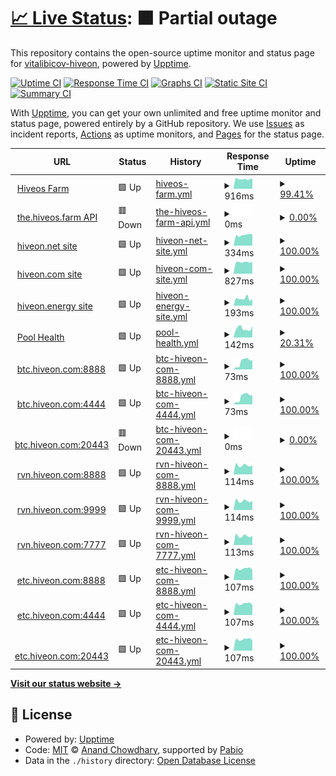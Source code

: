 # [📈 Live Status](https://vitalibicov-hiveon.github.io/status): <!--live status--> **🟧 Partial outage**

This repository contains the open-source uptime monitor and status page for [vitalibicov-hiveon](https://vitalibicov-hiveon.github.io/status), powered by [Upptime](https://github.com/upptime/upptime).

[![Uptime CI](https://github.com/vitalibicov-hiveon/status/workflows/Uptime%20CI/badge.svg)](https://github.com/vitalibicov-hiveon/status/actions?query=workflow%3A%22Uptime+CI%22)
[![Response Time CI](https://github.com/vitalibicov-hiveon/status/workflows/Response%20Time%20CI/badge.svg)](https://github.com/vitalibicov-hiveon/status/actions?query=workflow%3A%22Response+Time+CI%22)
[![Graphs CI](https://github.com/vitalibicov-hiveon/status/workflows/Graphs%20CI/badge.svg)](https://github.com/vitalibicov-hiveon/status/actions?query=workflow%3A%22Graphs+CI%22)
[![Static Site CI](https://github.com/vitalibicov-hiveon/status/workflows/Static%20Site%20CI/badge.svg)](https://github.com/vitalibicov-hiveon/status/actions?query=workflow%3A%22Static+Site+CI%22)
[![Summary CI](https://github.com/vitalibicov-hiveon/status/workflows/Summary%20CI/badge.svg)](https://github.com/vitalibicov-hiveon/status/actions?query=workflow%3A%22Summary+CI%22)

With [Upptime](https://upptime.js.org), you can get your own unlimited and free uptime monitor and status page, powered entirely by a GitHub repository. We use [Issues](https://github.com/vitalibicov-hiveon/status/issues) as incident reports, [Actions](https://github.com/vitalibicov-hiveon/status/actions) as uptime monitors, and [Pages](https://vitalibicov-hiveon.github.io/status) for the status page.

<!--start: status pages-->
<!-- This summary is generated by Upptime (https://github.com/upptime/upptime) -->
<!-- Do not edit this manually, your changes will be overwritten -->
<!-- prettier-ignore -->
| URL | Status | History | Response Time | Uptime |
| --- | ------ | ------- | ------------- | ------ |
| <img alt="" src="https://icons.duckduckgo.com/ip3/the.hiveos.farm.ico" height="13"> [Hiveos Farm](https://the.hiveos.farm) | 🟩 Up | [hiveos-farm.yml](https://github.com/hiveon/status/commits/HEAD/history/hiveos-farm.yml) | <details><summary><img alt="Response time graph" src="./graphs/hiveos-farm/response-time-week.png" height="20"> 916ms</summary><br><a href="https://hiveon.github.io/status/history/hiveos-farm"><img alt="Response time 1085" src="https://img.shields.io/endpoint?url=https%3A%2F%2Fraw.githubusercontent.com%2Fhiveon%2Fstatus%2FHEAD%2Fapi%2Fhiveos-farm%2Fresponse-time.json"></a><br><a href="https://hiveon.github.io/status/history/hiveos-farm"><img alt="24-hour response time 947" src="https://img.shields.io/endpoint?url=https%3A%2F%2Fraw.githubusercontent.com%2Fhiveon%2Fstatus%2FHEAD%2Fapi%2Fhiveos-farm%2Fresponse-time-day.json"></a><br><a href="https://hiveon.github.io/status/history/hiveos-farm"><img alt="7-day response time 916" src="https://img.shields.io/endpoint?url=https%3A%2F%2Fraw.githubusercontent.com%2Fhiveon%2Fstatus%2FHEAD%2Fapi%2Fhiveos-farm%2Fresponse-time-week.json"></a><br><a href="https://hiveon.github.io/status/history/hiveos-farm"><img alt="30-day response time 1093" src="https://img.shields.io/endpoint?url=https%3A%2F%2Fraw.githubusercontent.com%2Fhiveon%2Fstatus%2FHEAD%2Fapi%2Fhiveos-farm%2Fresponse-time-month.json"></a><br><a href="https://hiveon.github.io/status/history/hiveos-farm"><img alt="1-year response time 1085" src="https://img.shields.io/endpoint?url=https%3A%2F%2Fraw.githubusercontent.com%2Fhiveon%2Fstatus%2FHEAD%2Fapi%2Fhiveos-farm%2Fresponse-time-year.json"></a></details> | <details><summary><a href="https://hiveon.github.io/status/history/hiveos-farm">99.41%</a></summary><a href="https://hiveon.github.io/status/history/hiveos-farm"><img alt="All-time uptime 99.88%" src="https://img.shields.io/endpoint?url=https%3A%2F%2Fraw.githubusercontent.com%2Fhiveon%2Fstatus%2FHEAD%2Fapi%2Fhiveos-farm%2Fuptime.json"></a><br><a href="https://hiveon.github.io/status/history/hiveos-farm"><img alt="24-hour uptime 100.00%" src="https://img.shields.io/endpoint?url=https%3A%2F%2Fraw.githubusercontent.com%2Fhiveon%2Fstatus%2FHEAD%2Fapi%2Fhiveos-farm%2Fuptime-day.json"></a><br><a href="https://hiveon.github.io/status/history/hiveos-farm"><img alt="7-day uptime 99.41%" src="https://img.shields.io/endpoint?url=https%3A%2F%2Fraw.githubusercontent.com%2Fhiveon%2Fstatus%2FHEAD%2Fapi%2Fhiveos-farm%2Fuptime-week.json"></a><br><a href="https://hiveon.github.io/status/history/hiveos-farm"><img alt="30-day uptime 99.87%" src="https://img.shields.io/endpoint?url=https%3A%2F%2Fraw.githubusercontent.com%2Fhiveon%2Fstatus%2FHEAD%2Fapi%2Fhiveos-farm%2Fuptime-month.json"></a><br><a href="https://hiveon.github.io/status/history/hiveos-farm"><img alt="1-year uptime 99.88%" src="https://img.shields.io/endpoint?url=https%3A%2F%2Fraw.githubusercontent.com%2Fhiveon%2Fstatus%2FHEAD%2Fapi%2Fhiveos-farm%2Fuptime-year.json"></a></details>
| <img alt="" src="https://icons.duckduckgo.com/ip3/the.hiveos.farm.ico" height="13"> [the.hiveos.farm API](https://the.hiveos.farm/api/oauth/userinfo) | 🟥 Down | [the-hiveos-farm-api.yml](https://github.com/hiveon/status/commits/HEAD/history/the-hiveos-farm-api.yml) | <details><summary><img alt="Response time graph" src="./graphs/the-hiveos-farm-api/response-time-week.png" height="20"> 0ms</summary><br><a href="https://hiveon.github.io/status/history/the-hiveos-farm-api"><img alt="Response time 0" src="https://img.shields.io/endpoint?url=https%3A%2F%2Fraw.githubusercontent.com%2Fhiveon%2Fstatus%2FHEAD%2Fapi%2Fthe-hiveos-farm-api%2Fresponse-time.json"></a><br><a href="https://hiveon.github.io/status/history/the-hiveos-farm-api"><img alt="24-hour response time 0" src="https://img.shields.io/endpoint?url=https%3A%2F%2Fraw.githubusercontent.com%2Fhiveon%2Fstatus%2FHEAD%2Fapi%2Fthe-hiveos-farm-api%2Fresponse-time-day.json"></a><br><a href="https://hiveon.github.io/status/history/the-hiveos-farm-api"><img alt="7-day response time 0" src="https://img.shields.io/endpoint?url=https%3A%2F%2Fraw.githubusercontent.com%2Fhiveon%2Fstatus%2FHEAD%2Fapi%2Fthe-hiveos-farm-api%2Fresponse-time-week.json"></a><br><a href="https://hiveon.github.io/status/history/the-hiveos-farm-api"><img alt="30-day response time 0" src="https://img.shields.io/endpoint?url=https%3A%2F%2Fraw.githubusercontent.com%2Fhiveon%2Fstatus%2FHEAD%2Fapi%2Fthe-hiveos-farm-api%2Fresponse-time-month.json"></a><br><a href="https://hiveon.github.io/status/history/the-hiveos-farm-api"><img alt="1-year response time 0" src="https://img.shields.io/endpoint?url=https%3A%2F%2Fraw.githubusercontent.com%2Fhiveon%2Fstatus%2FHEAD%2Fapi%2Fthe-hiveos-farm-api%2Fresponse-time-year.json"></a></details> | <details><summary><a href="https://hiveon.github.io/status/history/the-hiveos-farm-api">0.00%</a></summary><a href="https://hiveon.github.io/status/history/the-hiveos-farm-api"><img alt="All-time uptime 0.00%" src="https://img.shields.io/endpoint?url=https%3A%2F%2Fraw.githubusercontent.com%2Fhiveon%2Fstatus%2FHEAD%2Fapi%2Fthe-hiveos-farm-api%2Fuptime.json"></a><br><a href="https://hiveon.github.io/status/history/the-hiveos-farm-api"><img alt="24-hour uptime 0.00%" src="https://img.shields.io/endpoint?url=https%3A%2F%2Fraw.githubusercontent.com%2Fhiveon%2Fstatus%2FHEAD%2Fapi%2Fthe-hiveos-farm-api%2Fuptime-day.json"></a><br><a href="https://hiveon.github.io/status/history/the-hiveos-farm-api"><img alt="7-day uptime 0.00%" src="https://img.shields.io/endpoint?url=https%3A%2F%2Fraw.githubusercontent.com%2Fhiveon%2Fstatus%2FHEAD%2Fapi%2Fthe-hiveos-farm-api%2Fuptime-week.json"></a><br><a href="https://hiveon.github.io/status/history/the-hiveos-farm-api"><img alt="30-day uptime 0.00%" src="https://img.shields.io/endpoint?url=https%3A%2F%2Fraw.githubusercontent.com%2Fhiveon%2Fstatus%2FHEAD%2Fapi%2Fthe-hiveos-farm-api%2Fuptime-month.json"></a><br><a href="https://hiveon.github.io/status/history/the-hiveos-farm-api"><img alt="1-year uptime 0.00%" src="https://img.shields.io/endpoint?url=https%3A%2F%2Fraw.githubusercontent.com%2Fhiveon%2Fstatus%2FHEAD%2Fapi%2Fthe-hiveos-farm-api%2Fuptime-year.json"></a></details>
| <img alt="" src="https://icons.duckduckgo.com/ip3/hiveon.net.ico" height="13"> [hiveon.net site](https://hiveon.net) | 🟩 Up | [hiveon-net-site.yml](https://github.com/hiveon/status/commits/HEAD/history/hiveon-net-site.yml) | <details><summary><img alt="Response time graph" src="./graphs/hiveon-net-site/response-time-week.png" height="20"> 334ms</summary><br><a href="https://hiveon.github.io/status/history/hiveon-net-site"><img alt="Response time 354" src="https://img.shields.io/endpoint?url=https%3A%2F%2Fraw.githubusercontent.com%2Fhiveon%2Fstatus%2FHEAD%2Fapi%2Fhiveon-net-site%2Fresponse-time.json"></a><br><a href="https://hiveon.github.io/status/history/hiveon-net-site"><img alt="24-hour response time 362" src="https://img.shields.io/endpoint?url=https%3A%2F%2Fraw.githubusercontent.com%2Fhiveon%2Fstatus%2FHEAD%2Fapi%2Fhiveon-net-site%2Fresponse-time-day.json"></a><br><a href="https://hiveon.github.io/status/history/hiveon-net-site"><img alt="7-day response time 334" src="https://img.shields.io/endpoint?url=https%3A%2F%2Fraw.githubusercontent.com%2Fhiveon%2Fstatus%2FHEAD%2Fapi%2Fhiveon-net-site%2Fresponse-time-week.json"></a><br><a href="https://hiveon.github.io/status/history/hiveon-net-site"><img alt="30-day response time 355" src="https://img.shields.io/endpoint?url=https%3A%2F%2Fraw.githubusercontent.com%2Fhiveon%2Fstatus%2FHEAD%2Fapi%2Fhiveon-net-site%2Fresponse-time-month.json"></a><br><a href="https://hiveon.github.io/status/history/hiveon-net-site"><img alt="1-year response time 354" src="https://img.shields.io/endpoint?url=https%3A%2F%2Fraw.githubusercontent.com%2Fhiveon%2Fstatus%2FHEAD%2Fapi%2Fhiveon-net-site%2Fresponse-time-year.json"></a></details> | <details><summary><a href="https://hiveon.github.io/status/history/hiveon-net-site">100.00%</a></summary><a href="https://hiveon.github.io/status/history/hiveon-net-site"><img alt="All-time uptime 100.00%" src="https://img.shields.io/endpoint?url=https%3A%2F%2Fraw.githubusercontent.com%2Fhiveon%2Fstatus%2FHEAD%2Fapi%2Fhiveon-net-site%2Fuptime.json"></a><br><a href="https://hiveon.github.io/status/history/hiveon-net-site"><img alt="24-hour uptime 100.00%" src="https://img.shields.io/endpoint?url=https%3A%2F%2Fraw.githubusercontent.com%2Fhiveon%2Fstatus%2FHEAD%2Fapi%2Fhiveon-net-site%2Fuptime-day.json"></a><br><a href="https://hiveon.github.io/status/history/hiveon-net-site"><img alt="7-day uptime 100.00%" src="https://img.shields.io/endpoint?url=https%3A%2F%2Fraw.githubusercontent.com%2Fhiveon%2Fstatus%2FHEAD%2Fapi%2Fhiveon-net-site%2Fuptime-week.json"></a><br><a href="https://hiveon.github.io/status/history/hiveon-net-site"><img alt="30-day uptime 100.00%" src="https://img.shields.io/endpoint?url=https%3A%2F%2Fraw.githubusercontent.com%2Fhiveon%2Fstatus%2FHEAD%2Fapi%2Fhiveon-net-site%2Fuptime-month.json"></a><br><a href="https://hiveon.github.io/status/history/hiveon-net-site"><img alt="1-year uptime 100.00%" src="https://img.shields.io/endpoint?url=https%3A%2F%2Fraw.githubusercontent.com%2Fhiveon%2Fstatus%2FHEAD%2Fapi%2Fhiveon-net-site%2Fuptime-year.json"></a></details>
| <img alt="" src="https://icons.duckduckgo.com/ip3/hiveon.com.ico" height="13"> [hiveon.com site](https://hiveon.com) | 🟩 Up | [hiveon-com-site.yml](https://github.com/hiveon/status/commits/HEAD/history/hiveon-com-site.yml) | <details><summary><img alt="Response time graph" src="./graphs/hiveon-com-site/response-time-week.png" height="20"> 827ms</summary><br><a href="https://hiveon.github.io/status/history/hiveon-com-site"><img alt="Response time 923" src="https://img.shields.io/endpoint?url=https%3A%2F%2Fraw.githubusercontent.com%2Fhiveon%2Fstatus%2FHEAD%2Fapi%2Fhiveon-com-site%2Fresponse-time.json"></a><br><a href="https://hiveon.github.io/status/history/hiveon-com-site"><img alt="24-hour response time 849" src="https://img.shields.io/endpoint?url=https%3A%2F%2Fraw.githubusercontent.com%2Fhiveon%2Fstatus%2FHEAD%2Fapi%2Fhiveon-com-site%2Fresponse-time-day.json"></a><br><a href="https://hiveon.github.io/status/history/hiveon-com-site"><img alt="7-day response time 827" src="https://img.shields.io/endpoint?url=https%3A%2F%2Fraw.githubusercontent.com%2Fhiveon%2Fstatus%2FHEAD%2Fapi%2Fhiveon-com-site%2Fresponse-time-week.json"></a><br><a href="https://hiveon.github.io/status/history/hiveon-com-site"><img alt="30-day response time 923" src="https://img.shields.io/endpoint?url=https%3A%2F%2Fraw.githubusercontent.com%2Fhiveon%2Fstatus%2FHEAD%2Fapi%2Fhiveon-com-site%2Fresponse-time-month.json"></a><br><a href="https://hiveon.github.io/status/history/hiveon-com-site"><img alt="1-year response time 923" src="https://img.shields.io/endpoint?url=https%3A%2F%2Fraw.githubusercontent.com%2Fhiveon%2Fstatus%2FHEAD%2Fapi%2Fhiveon-com-site%2Fresponse-time-year.json"></a></details> | <details><summary><a href="https://hiveon.github.io/status/history/hiveon-com-site">100.00%</a></summary><a href="https://hiveon.github.io/status/history/hiveon-com-site"><img alt="All-time uptime 100.00%" src="https://img.shields.io/endpoint?url=https%3A%2F%2Fraw.githubusercontent.com%2Fhiveon%2Fstatus%2FHEAD%2Fapi%2Fhiveon-com-site%2Fuptime.json"></a><br><a href="https://hiveon.github.io/status/history/hiveon-com-site"><img alt="24-hour uptime 100.00%" src="https://img.shields.io/endpoint?url=https%3A%2F%2Fraw.githubusercontent.com%2Fhiveon%2Fstatus%2FHEAD%2Fapi%2Fhiveon-com-site%2Fuptime-day.json"></a><br><a href="https://hiveon.github.io/status/history/hiveon-com-site"><img alt="7-day uptime 100.00%" src="https://img.shields.io/endpoint?url=https%3A%2F%2Fraw.githubusercontent.com%2Fhiveon%2Fstatus%2FHEAD%2Fapi%2Fhiveon-com-site%2Fuptime-week.json"></a><br><a href="https://hiveon.github.io/status/history/hiveon-com-site"><img alt="30-day uptime 100.00%" src="https://img.shields.io/endpoint?url=https%3A%2F%2Fraw.githubusercontent.com%2Fhiveon%2Fstatus%2FHEAD%2Fapi%2Fhiveon-com-site%2Fuptime-month.json"></a><br><a href="https://hiveon.github.io/status/history/hiveon-com-site"><img alt="1-year uptime 100.00%" src="https://img.shields.io/endpoint?url=https%3A%2F%2Fraw.githubusercontent.com%2Fhiveon%2Fstatus%2FHEAD%2Fapi%2Fhiveon-com-site%2Fuptime-year.json"></a></details>
| <img alt="" src="https://icons.duckduckgo.com/ip3/hiveon.energy.ico" height="13"> [hiveon.energy site](https://hiveon.energy) | 🟩 Up | [hiveon-energy-site.yml](https://github.com/hiveon/status/commits/HEAD/history/hiveon-energy-site.yml) | <details><summary><img alt="Response time graph" src="./graphs/hiveon-energy-site/response-time-week.png" height="20"> 193ms</summary><br><a href="https://hiveon.github.io/status/history/hiveon-energy-site"><img alt="Response time 227" src="https://img.shields.io/endpoint?url=https%3A%2F%2Fraw.githubusercontent.com%2Fhiveon%2Fstatus%2FHEAD%2Fapi%2Fhiveon-energy-site%2Fresponse-time.json"></a><br><a href="https://hiveon.github.io/status/history/hiveon-energy-site"><img alt="24-hour response time 182" src="https://img.shields.io/endpoint?url=https%3A%2F%2Fraw.githubusercontent.com%2Fhiveon%2Fstatus%2FHEAD%2Fapi%2Fhiveon-energy-site%2Fresponse-time-day.json"></a><br><a href="https://hiveon.github.io/status/history/hiveon-energy-site"><img alt="7-day response time 193" src="https://img.shields.io/endpoint?url=https%3A%2F%2Fraw.githubusercontent.com%2Fhiveon%2Fstatus%2FHEAD%2Fapi%2Fhiveon-energy-site%2Fresponse-time-week.json"></a><br><a href="https://hiveon.github.io/status/history/hiveon-energy-site"><img alt="30-day response time 227" src="https://img.shields.io/endpoint?url=https%3A%2F%2Fraw.githubusercontent.com%2Fhiveon%2Fstatus%2FHEAD%2Fapi%2Fhiveon-energy-site%2Fresponse-time-month.json"></a><br><a href="https://hiveon.github.io/status/history/hiveon-energy-site"><img alt="1-year response time 227" src="https://img.shields.io/endpoint?url=https%3A%2F%2Fraw.githubusercontent.com%2Fhiveon%2Fstatus%2FHEAD%2Fapi%2Fhiveon-energy-site%2Fresponse-time-year.json"></a></details> | <details><summary><a href="https://hiveon.github.io/status/history/hiveon-energy-site">100.00%</a></summary><a href="https://hiveon.github.io/status/history/hiveon-energy-site"><img alt="All-time uptime 100.00%" src="https://img.shields.io/endpoint?url=https%3A%2F%2Fraw.githubusercontent.com%2Fhiveon%2Fstatus%2FHEAD%2Fapi%2Fhiveon-energy-site%2Fuptime.json"></a><br><a href="https://hiveon.github.io/status/history/hiveon-energy-site"><img alt="24-hour uptime 100.00%" src="https://img.shields.io/endpoint?url=https%3A%2F%2Fraw.githubusercontent.com%2Fhiveon%2Fstatus%2FHEAD%2Fapi%2Fhiveon-energy-site%2Fuptime-day.json"></a><br><a href="https://hiveon.github.io/status/history/hiveon-energy-site"><img alt="7-day uptime 100.00%" src="https://img.shields.io/endpoint?url=https%3A%2F%2Fraw.githubusercontent.com%2Fhiveon%2Fstatus%2FHEAD%2Fapi%2Fhiveon-energy-site%2Fuptime-week.json"></a><br><a href="https://hiveon.github.io/status/history/hiveon-energy-site"><img alt="30-day uptime 100.00%" src="https://img.shields.io/endpoint?url=https%3A%2F%2Fraw.githubusercontent.com%2Fhiveon%2Fstatus%2FHEAD%2Fapi%2Fhiveon-energy-site%2Fuptime-month.json"></a><br><a href="https://hiveon.github.io/status/history/hiveon-energy-site"><img alt="1-year uptime 100.00%" src="https://img.shields.io/endpoint?url=https%3A%2F%2Fraw.githubusercontent.com%2Fhiveon%2Fstatus%2FHEAD%2Fapi%2Fhiveon-energy-site%2Fuptime-year.json"></a></details>
| <img alt="" src="https://icons.duckduckgo.com/ip3/hiveon.net.ico" height="13"> [Pool Health](https://hiveon.net/api/v1/pool/health) | 🟩 Up | [pool-health.yml](https://github.com/hiveon/status/commits/HEAD/history/pool-health.yml) | <details><summary><img alt="Response time graph" src="./graphs/pool-health/response-time-week.png" height="20"> 142ms</summary><br><a href="https://hiveon.github.io/status/history/pool-health"><img alt="Response time 230" src="https://img.shields.io/endpoint?url=https%3A%2F%2Fraw.githubusercontent.com%2Fhiveon%2Fstatus%2FHEAD%2Fapi%2Fpool-health%2Fresponse-time.json"></a><br><a href="https://hiveon.github.io/status/history/pool-health"><img alt="24-hour response time 184" src="https://img.shields.io/endpoint?url=https%3A%2F%2Fraw.githubusercontent.com%2Fhiveon%2Fstatus%2FHEAD%2Fapi%2Fpool-health%2Fresponse-time-day.json"></a><br><a href="https://hiveon.github.io/status/history/pool-health"><img alt="7-day response time 142" src="https://img.shields.io/endpoint?url=https%3A%2F%2Fraw.githubusercontent.com%2Fhiveon%2Fstatus%2FHEAD%2Fapi%2Fpool-health%2Fresponse-time-week.json"></a><br><a href="https://hiveon.github.io/status/history/pool-health"><img alt="30-day response time 174" src="https://img.shields.io/endpoint?url=https%3A%2F%2Fraw.githubusercontent.com%2Fhiveon%2Fstatus%2FHEAD%2Fapi%2Fpool-health%2Fresponse-time-month.json"></a><br><a href="https://hiveon.github.io/status/history/pool-health"><img alt="1-year response time 230" src="https://img.shields.io/endpoint?url=https%3A%2F%2Fraw.githubusercontent.com%2Fhiveon%2Fstatus%2FHEAD%2Fapi%2Fpool-health%2Fresponse-time-year.json"></a></details> | <details><summary><a href="https://hiveon.github.io/status/history/pool-health">20.31%</a></summary><a href="https://hiveon.github.io/status/history/pool-health"><img alt="All-time uptime 7.35%" src="https://img.shields.io/endpoint?url=https%3A%2F%2Fraw.githubusercontent.com%2Fhiveon%2Fstatus%2FHEAD%2Fapi%2Fpool-health%2Fuptime.json"></a><br><a href="https://hiveon.github.io/status/history/pool-health"><img alt="24-hour uptime 100.00%" src="https://img.shields.io/endpoint?url=https%3A%2F%2Fraw.githubusercontent.com%2Fhiveon%2Fstatus%2FHEAD%2Fapi%2Fpool-health%2Fuptime-day.json"></a><br><a href="https://hiveon.github.io/status/history/pool-health"><img alt="7-day uptime 20.31%" src="https://img.shields.io/endpoint?url=https%3A%2F%2Fraw.githubusercontent.com%2Fhiveon%2Fstatus%2FHEAD%2Fapi%2Fpool-health%2Fuptime-week.json"></a><br><a href="https://hiveon.github.io/status/history/pool-health"><img alt="30-day uptime 9.34%" src="https://img.shields.io/endpoint?url=https%3A%2F%2Fraw.githubusercontent.com%2Fhiveon%2Fstatus%2FHEAD%2Fapi%2Fpool-health%2Fuptime-month.json"></a><br><a href="https://hiveon.github.io/status/history/pool-health"><img alt="1-year uptime 7.35%" src="https://img.shields.io/endpoint?url=https%3A%2F%2Fraw.githubusercontent.com%2Fhiveon%2Fstatus%2FHEAD%2Fapi%2Fpool-health%2Fuptime-year.json"></a></details>
| <img alt="" src="https://icons.duckduckgo.com/ip3/null.ico" height="13"> [btc.hiveon.com:8888](btc.hiveon.com) | 🟩 Up | [btc-hiveon-com-8888.yml](https://github.com/hiveon/status/commits/HEAD/history/btc-hiveon-com-8888.yml) | <details><summary><img alt="Response time graph" src="./graphs/btc-hiveon-com-8888/response-time-week.png" height="20"> 73ms</summary><br><a href="https://hiveon.github.io/status/history/btc-hiveon-com-8888"><img alt="Response time 93" src="https://img.shields.io/endpoint?url=https%3A%2F%2Fraw.githubusercontent.com%2Fhiveon%2Fstatus%2FHEAD%2Fapi%2Fbtc-hiveon-com-8888%2Fresponse-time.json"></a><br><a href="https://hiveon.github.io/status/history/btc-hiveon-com-8888"><img alt="24-hour response time 87" src="https://img.shields.io/endpoint?url=https%3A%2F%2Fraw.githubusercontent.com%2Fhiveon%2Fstatus%2FHEAD%2Fapi%2Fbtc-hiveon-com-8888%2Fresponse-time-day.json"></a><br><a href="https://hiveon.github.io/status/history/btc-hiveon-com-8888"><img alt="7-day response time 73" src="https://img.shields.io/endpoint?url=https%3A%2F%2Fraw.githubusercontent.com%2Fhiveon%2Fstatus%2FHEAD%2Fapi%2Fbtc-hiveon-com-8888%2Fresponse-time-week.json"></a><br><a href="https://hiveon.github.io/status/history/btc-hiveon-com-8888"><img alt="30-day response time 93" src="https://img.shields.io/endpoint?url=https%3A%2F%2Fraw.githubusercontent.com%2Fhiveon%2Fstatus%2FHEAD%2Fapi%2Fbtc-hiveon-com-8888%2Fresponse-time-month.json"></a><br><a href="https://hiveon.github.io/status/history/btc-hiveon-com-8888"><img alt="1-year response time 93" src="https://img.shields.io/endpoint?url=https%3A%2F%2Fraw.githubusercontent.com%2Fhiveon%2Fstatus%2FHEAD%2Fapi%2Fbtc-hiveon-com-8888%2Fresponse-time-year.json"></a></details> | <details><summary><a href="https://hiveon.github.io/status/history/btc-hiveon-com-8888">100.00%</a></summary><a href="https://hiveon.github.io/status/history/btc-hiveon-com-8888"><img alt="All-time uptime 100.00%" src="https://img.shields.io/endpoint?url=https%3A%2F%2Fraw.githubusercontent.com%2Fhiveon%2Fstatus%2FHEAD%2Fapi%2Fbtc-hiveon-com-8888%2Fuptime.json"></a><br><a href="https://hiveon.github.io/status/history/btc-hiveon-com-8888"><img alt="24-hour uptime 100.00%" src="https://img.shields.io/endpoint?url=https%3A%2F%2Fraw.githubusercontent.com%2Fhiveon%2Fstatus%2FHEAD%2Fapi%2Fbtc-hiveon-com-8888%2Fuptime-day.json"></a><br><a href="https://hiveon.github.io/status/history/btc-hiveon-com-8888"><img alt="7-day uptime 100.00%" src="https://img.shields.io/endpoint?url=https%3A%2F%2Fraw.githubusercontent.com%2Fhiveon%2Fstatus%2FHEAD%2Fapi%2Fbtc-hiveon-com-8888%2Fuptime-week.json"></a><br><a href="https://hiveon.github.io/status/history/btc-hiveon-com-8888"><img alt="30-day uptime 100.00%" src="https://img.shields.io/endpoint?url=https%3A%2F%2Fraw.githubusercontent.com%2Fhiveon%2Fstatus%2FHEAD%2Fapi%2Fbtc-hiveon-com-8888%2Fuptime-month.json"></a><br><a href="https://hiveon.github.io/status/history/btc-hiveon-com-8888"><img alt="1-year uptime 100.00%" src="https://img.shields.io/endpoint?url=https%3A%2F%2Fraw.githubusercontent.com%2Fhiveon%2Fstatus%2FHEAD%2Fapi%2Fbtc-hiveon-com-8888%2Fuptime-year.json"></a></details>
| <img alt="" src="https://icons.duckduckgo.com/ip3/null.ico" height="13"> [btc.hiveon.com:4444](btc.hiveon.com) | 🟩 Up | [btc-hiveon-com-4444.yml](https://github.com/hiveon/status/commits/HEAD/history/btc-hiveon-com-4444.yml) | <details><summary><img alt="Response time graph" src="./graphs/btc-hiveon-com-4444/response-time-week.png" height="20"> 73ms</summary><br><a href="https://hiveon.github.io/status/history/btc-hiveon-com-4444"><img alt="Response time 93" src="https://img.shields.io/endpoint?url=https%3A%2F%2Fraw.githubusercontent.com%2Fhiveon%2Fstatus%2FHEAD%2Fapi%2Fbtc-hiveon-com-4444%2Fresponse-time.json"></a><br><a href="https://hiveon.github.io/status/history/btc-hiveon-com-4444"><img alt="24-hour response time 87" src="https://img.shields.io/endpoint?url=https%3A%2F%2Fraw.githubusercontent.com%2Fhiveon%2Fstatus%2FHEAD%2Fapi%2Fbtc-hiveon-com-4444%2Fresponse-time-day.json"></a><br><a href="https://hiveon.github.io/status/history/btc-hiveon-com-4444"><img alt="7-day response time 73" src="https://img.shields.io/endpoint?url=https%3A%2F%2Fraw.githubusercontent.com%2Fhiveon%2Fstatus%2FHEAD%2Fapi%2Fbtc-hiveon-com-4444%2Fresponse-time-week.json"></a><br><a href="https://hiveon.github.io/status/history/btc-hiveon-com-4444"><img alt="30-day response time 93" src="https://img.shields.io/endpoint?url=https%3A%2F%2Fraw.githubusercontent.com%2Fhiveon%2Fstatus%2FHEAD%2Fapi%2Fbtc-hiveon-com-4444%2Fresponse-time-month.json"></a><br><a href="https://hiveon.github.io/status/history/btc-hiveon-com-4444"><img alt="1-year response time 93" src="https://img.shields.io/endpoint?url=https%3A%2F%2Fraw.githubusercontent.com%2Fhiveon%2Fstatus%2FHEAD%2Fapi%2Fbtc-hiveon-com-4444%2Fresponse-time-year.json"></a></details> | <details><summary><a href="https://hiveon.github.io/status/history/btc-hiveon-com-4444">100.00%</a></summary><a href="https://hiveon.github.io/status/history/btc-hiveon-com-4444"><img alt="All-time uptime 100.00%" src="https://img.shields.io/endpoint?url=https%3A%2F%2Fraw.githubusercontent.com%2Fhiveon%2Fstatus%2FHEAD%2Fapi%2Fbtc-hiveon-com-4444%2Fuptime.json"></a><br><a href="https://hiveon.github.io/status/history/btc-hiveon-com-4444"><img alt="24-hour uptime 100.00%" src="https://img.shields.io/endpoint?url=https%3A%2F%2Fraw.githubusercontent.com%2Fhiveon%2Fstatus%2FHEAD%2Fapi%2Fbtc-hiveon-com-4444%2Fuptime-day.json"></a><br><a href="https://hiveon.github.io/status/history/btc-hiveon-com-4444"><img alt="7-day uptime 100.00%" src="https://img.shields.io/endpoint?url=https%3A%2F%2Fraw.githubusercontent.com%2Fhiveon%2Fstatus%2FHEAD%2Fapi%2Fbtc-hiveon-com-4444%2Fuptime-week.json"></a><br><a href="https://hiveon.github.io/status/history/btc-hiveon-com-4444"><img alt="30-day uptime 100.00%" src="https://img.shields.io/endpoint?url=https%3A%2F%2Fraw.githubusercontent.com%2Fhiveon%2Fstatus%2FHEAD%2Fapi%2Fbtc-hiveon-com-4444%2Fuptime-month.json"></a><br><a href="https://hiveon.github.io/status/history/btc-hiveon-com-4444"><img alt="1-year uptime 100.00%" src="https://img.shields.io/endpoint?url=https%3A%2F%2Fraw.githubusercontent.com%2Fhiveon%2Fstatus%2FHEAD%2Fapi%2Fbtc-hiveon-com-4444%2Fuptime-year.json"></a></details>
| <img alt="" src="https://icons.duckduckgo.com/ip3/null.ico" height="13"> [btc.hiveon.com:20443](btc.hiveon.com) | 🟥 Down | [btc-hiveon-com-20443.yml](https://github.com/hiveon/status/commits/HEAD/history/btc-hiveon-com-20443.yml) | <details><summary><img alt="Response time graph" src="./graphs/btc-hiveon-com-20443/response-time-week.png" height="20"> 0ms</summary><br><a href="https://hiveon.github.io/status/history/btc-hiveon-com-20443"><img alt="Response time 0" src="https://img.shields.io/endpoint?url=https%3A%2F%2Fraw.githubusercontent.com%2Fhiveon%2Fstatus%2FHEAD%2Fapi%2Fbtc-hiveon-com-20443%2Fresponse-time.json"></a><br><a href="https://hiveon.github.io/status/history/btc-hiveon-com-20443"><img alt="24-hour response time 0" src="https://img.shields.io/endpoint?url=https%3A%2F%2Fraw.githubusercontent.com%2Fhiveon%2Fstatus%2FHEAD%2Fapi%2Fbtc-hiveon-com-20443%2Fresponse-time-day.json"></a><br><a href="https://hiveon.github.io/status/history/btc-hiveon-com-20443"><img alt="7-day response time 0" src="https://img.shields.io/endpoint?url=https%3A%2F%2Fraw.githubusercontent.com%2Fhiveon%2Fstatus%2FHEAD%2Fapi%2Fbtc-hiveon-com-20443%2Fresponse-time-week.json"></a><br><a href="https://hiveon.github.io/status/history/btc-hiveon-com-20443"><img alt="30-day response time 0" src="https://img.shields.io/endpoint?url=https%3A%2F%2Fraw.githubusercontent.com%2Fhiveon%2Fstatus%2FHEAD%2Fapi%2Fbtc-hiveon-com-20443%2Fresponse-time-month.json"></a><br><a href="https://hiveon.github.io/status/history/btc-hiveon-com-20443"><img alt="1-year response time 0" src="https://img.shields.io/endpoint?url=https%3A%2F%2Fraw.githubusercontent.com%2Fhiveon%2Fstatus%2FHEAD%2Fapi%2Fbtc-hiveon-com-20443%2Fresponse-time-year.json"></a></details> | <details><summary><a href="https://hiveon.github.io/status/history/btc-hiveon-com-20443">0.00%</a></summary><a href="https://hiveon.github.io/status/history/btc-hiveon-com-20443"><img alt="All-time uptime 0.00%" src="https://img.shields.io/endpoint?url=https%3A%2F%2Fraw.githubusercontent.com%2Fhiveon%2Fstatus%2FHEAD%2Fapi%2Fbtc-hiveon-com-20443%2Fuptime.json"></a><br><a href="https://hiveon.github.io/status/history/btc-hiveon-com-20443"><img alt="24-hour uptime 0.00%" src="https://img.shields.io/endpoint?url=https%3A%2F%2Fraw.githubusercontent.com%2Fhiveon%2Fstatus%2FHEAD%2Fapi%2Fbtc-hiveon-com-20443%2Fuptime-day.json"></a><br><a href="https://hiveon.github.io/status/history/btc-hiveon-com-20443"><img alt="7-day uptime 0.00%" src="https://img.shields.io/endpoint?url=https%3A%2F%2Fraw.githubusercontent.com%2Fhiveon%2Fstatus%2FHEAD%2Fapi%2Fbtc-hiveon-com-20443%2Fuptime-week.json"></a><br><a href="https://hiveon.github.io/status/history/btc-hiveon-com-20443"><img alt="30-day uptime 0.00%" src="https://img.shields.io/endpoint?url=https%3A%2F%2Fraw.githubusercontent.com%2Fhiveon%2Fstatus%2FHEAD%2Fapi%2Fbtc-hiveon-com-20443%2Fuptime-month.json"></a><br><a href="https://hiveon.github.io/status/history/btc-hiveon-com-20443"><img alt="1-year uptime 0.00%" src="https://img.shields.io/endpoint?url=https%3A%2F%2Fraw.githubusercontent.com%2Fhiveon%2Fstatus%2FHEAD%2Fapi%2Fbtc-hiveon-com-20443%2Fuptime-year.json"></a></details>
| <img alt="" src="https://icons.duckduckgo.com/ip3/null.ico" height="13"> [rvn.hiveon.com:8888](rvn.hiveon.com) | 🟩 Up | [rvn-hiveon-com-8888.yml](https://github.com/hiveon/status/commits/HEAD/history/rvn-hiveon-com-8888.yml) | <details><summary><img alt="Response time graph" src="./graphs/rvn-hiveon-com-8888/response-time-week.png" height="20"> 114ms</summary><br><a href="https://hiveon.github.io/status/history/rvn-hiveon-com-8888"><img alt="Response time 125" src="https://img.shields.io/endpoint?url=https%3A%2F%2Fraw.githubusercontent.com%2Fhiveon%2Fstatus%2FHEAD%2Fapi%2Frvn-hiveon-com-8888%2Fresponse-time.json"></a><br><a href="https://hiveon.github.io/status/history/rvn-hiveon-com-8888"><img alt="24-hour response time 116" src="https://img.shields.io/endpoint?url=https%3A%2F%2Fraw.githubusercontent.com%2Fhiveon%2Fstatus%2FHEAD%2Fapi%2Frvn-hiveon-com-8888%2Fresponse-time-day.json"></a><br><a href="https://hiveon.github.io/status/history/rvn-hiveon-com-8888"><img alt="7-day response time 114" src="https://img.shields.io/endpoint?url=https%3A%2F%2Fraw.githubusercontent.com%2Fhiveon%2Fstatus%2FHEAD%2Fapi%2Frvn-hiveon-com-8888%2Fresponse-time-week.json"></a><br><a href="https://hiveon.github.io/status/history/rvn-hiveon-com-8888"><img alt="30-day response time 125" src="https://img.shields.io/endpoint?url=https%3A%2F%2Fraw.githubusercontent.com%2Fhiveon%2Fstatus%2FHEAD%2Fapi%2Frvn-hiveon-com-8888%2Fresponse-time-month.json"></a><br><a href="https://hiveon.github.io/status/history/rvn-hiveon-com-8888"><img alt="1-year response time 125" src="https://img.shields.io/endpoint?url=https%3A%2F%2Fraw.githubusercontent.com%2Fhiveon%2Fstatus%2FHEAD%2Fapi%2Frvn-hiveon-com-8888%2Fresponse-time-year.json"></a></details> | <details><summary><a href="https://hiveon.github.io/status/history/rvn-hiveon-com-8888">100.00%</a></summary><a href="https://hiveon.github.io/status/history/rvn-hiveon-com-8888"><img alt="All-time uptime 100.00%" src="https://img.shields.io/endpoint?url=https%3A%2F%2Fraw.githubusercontent.com%2Fhiveon%2Fstatus%2FHEAD%2Fapi%2Frvn-hiveon-com-8888%2Fuptime.json"></a><br><a href="https://hiveon.github.io/status/history/rvn-hiveon-com-8888"><img alt="24-hour uptime 100.00%" src="https://img.shields.io/endpoint?url=https%3A%2F%2Fraw.githubusercontent.com%2Fhiveon%2Fstatus%2FHEAD%2Fapi%2Frvn-hiveon-com-8888%2Fuptime-day.json"></a><br><a href="https://hiveon.github.io/status/history/rvn-hiveon-com-8888"><img alt="7-day uptime 100.00%" src="https://img.shields.io/endpoint?url=https%3A%2F%2Fraw.githubusercontent.com%2Fhiveon%2Fstatus%2FHEAD%2Fapi%2Frvn-hiveon-com-8888%2Fuptime-week.json"></a><br><a href="https://hiveon.github.io/status/history/rvn-hiveon-com-8888"><img alt="30-day uptime 100.00%" src="https://img.shields.io/endpoint?url=https%3A%2F%2Fraw.githubusercontent.com%2Fhiveon%2Fstatus%2FHEAD%2Fapi%2Frvn-hiveon-com-8888%2Fuptime-month.json"></a><br><a href="https://hiveon.github.io/status/history/rvn-hiveon-com-8888"><img alt="1-year uptime 100.00%" src="https://img.shields.io/endpoint?url=https%3A%2F%2Fraw.githubusercontent.com%2Fhiveon%2Fstatus%2FHEAD%2Fapi%2Frvn-hiveon-com-8888%2Fuptime-year.json"></a></details>
| <img alt="" src="https://icons.duckduckgo.com/ip3/null.ico" height="13"> [rvn.hiveon.com:9999](rvn.hiveon.com) | 🟩 Up | [rvn-hiveon-com-9999.yml](https://github.com/hiveon/status/commits/HEAD/history/rvn-hiveon-com-9999.yml) | <details><summary><img alt="Response time graph" src="./graphs/rvn-hiveon-com-9999/response-time-week.png" height="20"> 114ms</summary><br><a href="https://hiveon.github.io/status/history/rvn-hiveon-com-9999"><img alt="Response time 125" src="https://img.shields.io/endpoint?url=https%3A%2F%2Fraw.githubusercontent.com%2Fhiveon%2Fstatus%2FHEAD%2Fapi%2Frvn-hiveon-com-9999%2Fresponse-time.json"></a><br><a href="https://hiveon.github.io/status/history/rvn-hiveon-com-9999"><img alt="24-hour response time 116" src="https://img.shields.io/endpoint?url=https%3A%2F%2Fraw.githubusercontent.com%2Fhiveon%2Fstatus%2FHEAD%2Fapi%2Frvn-hiveon-com-9999%2Fresponse-time-day.json"></a><br><a href="https://hiveon.github.io/status/history/rvn-hiveon-com-9999"><img alt="7-day response time 114" src="https://img.shields.io/endpoint?url=https%3A%2F%2Fraw.githubusercontent.com%2Fhiveon%2Fstatus%2FHEAD%2Fapi%2Frvn-hiveon-com-9999%2Fresponse-time-week.json"></a><br><a href="https://hiveon.github.io/status/history/rvn-hiveon-com-9999"><img alt="30-day response time 125" src="https://img.shields.io/endpoint?url=https%3A%2F%2Fraw.githubusercontent.com%2Fhiveon%2Fstatus%2FHEAD%2Fapi%2Frvn-hiveon-com-9999%2Fresponse-time-month.json"></a><br><a href="https://hiveon.github.io/status/history/rvn-hiveon-com-9999"><img alt="1-year response time 125" src="https://img.shields.io/endpoint?url=https%3A%2F%2Fraw.githubusercontent.com%2Fhiveon%2Fstatus%2FHEAD%2Fapi%2Frvn-hiveon-com-9999%2Fresponse-time-year.json"></a></details> | <details><summary><a href="https://hiveon.github.io/status/history/rvn-hiveon-com-9999">100.00%</a></summary><a href="https://hiveon.github.io/status/history/rvn-hiveon-com-9999"><img alt="All-time uptime 100.00%" src="https://img.shields.io/endpoint?url=https%3A%2F%2Fraw.githubusercontent.com%2Fhiveon%2Fstatus%2FHEAD%2Fapi%2Frvn-hiveon-com-9999%2Fuptime.json"></a><br><a href="https://hiveon.github.io/status/history/rvn-hiveon-com-9999"><img alt="24-hour uptime 100.00%" src="https://img.shields.io/endpoint?url=https%3A%2F%2Fraw.githubusercontent.com%2Fhiveon%2Fstatus%2FHEAD%2Fapi%2Frvn-hiveon-com-9999%2Fuptime-day.json"></a><br><a href="https://hiveon.github.io/status/history/rvn-hiveon-com-9999"><img alt="7-day uptime 100.00%" src="https://img.shields.io/endpoint?url=https%3A%2F%2Fraw.githubusercontent.com%2Fhiveon%2Fstatus%2FHEAD%2Fapi%2Frvn-hiveon-com-9999%2Fuptime-week.json"></a><br><a href="https://hiveon.github.io/status/history/rvn-hiveon-com-9999"><img alt="30-day uptime 100.00%" src="https://img.shields.io/endpoint?url=https%3A%2F%2Fraw.githubusercontent.com%2Fhiveon%2Fstatus%2FHEAD%2Fapi%2Frvn-hiveon-com-9999%2Fuptime-month.json"></a><br><a href="https://hiveon.github.io/status/history/rvn-hiveon-com-9999"><img alt="1-year uptime 100.00%" src="https://img.shields.io/endpoint?url=https%3A%2F%2Fraw.githubusercontent.com%2Fhiveon%2Fstatus%2FHEAD%2Fapi%2Frvn-hiveon-com-9999%2Fuptime-year.json"></a></details>
| <img alt="" src="https://icons.duckduckgo.com/ip3/null.ico" height="13"> [rvn.hiveon.com:7777](rvn.hiveon.com) | 🟩 Up | [rvn-hiveon-com-7777.yml](https://github.com/hiveon/status/commits/HEAD/history/rvn-hiveon-com-7777.yml) | <details><summary><img alt="Response time graph" src="./graphs/rvn-hiveon-com-7777/response-time-week.png" height="20"> 113ms</summary><br><a href="https://hiveon.github.io/status/history/rvn-hiveon-com-7777"><img alt="Response time 125" src="https://img.shields.io/endpoint?url=https%3A%2F%2Fraw.githubusercontent.com%2Fhiveon%2Fstatus%2FHEAD%2Fapi%2Frvn-hiveon-com-7777%2Fresponse-time.json"></a><br><a href="https://hiveon.github.io/status/history/rvn-hiveon-com-7777"><img alt="24-hour response time 116" src="https://img.shields.io/endpoint?url=https%3A%2F%2Fraw.githubusercontent.com%2Fhiveon%2Fstatus%2FHEAD%2Fapi%2Frvn-hiveon-com-7777%2Fresponse-time-day.json"></a><br><a href="https://hiveon.github.io/status/history/rvn-hiveon-com-7777"><img alt="7-day response time 113" src="https://img.shields.io/endpoint?url=https%3A%2F%2Fraw.githubusercontent.com%2Fhiveon%2Fstatus%2FHEAD%2Fapi%2Frvn-hiveon-com-7777%2Fresponse-time-week.json"></a><br><a href="https://hiveon.github.io/status/history/rvn-hiveon-com-7777"><img alt="30-day response time 125" src="https://img.shields.io/endpoint?url=https%3A%2F%2Fraw.githubusercontent.com%2Fhiveon%2Fstatus%2FHEAD%2Fapi%2Frvn-hiveon-com-7777%2Fresponse-time-month.json"></a><br><a href="https://hiveon.github.io/status/history/rvn-hiveon-com-7777"><img alt="1-year response time 125" src="https://img.shields.io/endpoint?url=https%3A%2F%2Fraw.githubusercontent.com%2Fhiveon%2Fstatus%2FHEAD%2Fapi%2Frvn-hiveon-com-7777%2Fresponse-time-year.json"></a></details> | <details><summary><a href="https://hiveon.github.io/status/history/rvn-hiveon-com-7777">100.00%</a></summary><a href="https://hiveon.github.io/status/history/rvn-hiveon-com-7777"><img alt="All-time uptime 100.00%" src="https://img.shields.io/endpoint?url=https%3A%2F%2Fraw.githubusercontent.com%2Fhiveon%2Fstatus%2FHEAD%2Fapi%2Frvn-hiveon-com-7777%2Fuptime.json"></a><br><a href="https://hiveon.github.io/status/history/rvn-hiveon-com-7777"><img alt="24-hour uptime 100.00%" src="https://img.shields.io/endpoint?url=https%3A%2F%2Fraw.githubusercontent.com%2Fhiveon%2Fstatus%2FHEAD%2Fapi%2Frvn-hiveon-com-7777%2Fuptime-day.json"></a><br><a href="https://hiveon.github.io/status/history/rvn-hiveon-com-7777"><img alt="7-day uptime 100.00%" src="https://img.shields.io/endpoint?url=https%3A%2F%2Fraw.githubusercontent.com%2Fhiveon%2Fstatus%2FHEAD%2Fapi%2Frvn-hiveon-com-7777%2Fuptime-week.json"></a><br><a href="https://hiveon.github.io/status/history/rvn-hiveon-com-7777"><img alt="30-day uptime 100.00%" src="https://img.shields.io/endpoint?url=https%3A%2F%2Fraw.githubusercontent.com%2Fhiveon%2Fstatus%2FHEAD%2Fapi%2Frvn-hiveon-com-7777%2Fuptime-month.json"></a><br><a href="https://hiveon.github.io/status/history/rvn-hiveon-com-7777"><img alt="1-year uptime 100.00%" src="https://img.shields.io/endpoint?url=https%3A%2F%2Fraw.githubusercontent.com%2Fhiveon%2Fstatus%2FHEAD%2Fapi%2Frvn-hiveon-com-7777%2Fuptime-year.json"></a></details>
| <img alt="" src="https://icons.duckduckgo.com/ip3/null.ico" height="13"> [etc.hiveon.com:8888](etc.hiveon.com) | 🟩 Up | [etc-hiveon-com-8888.yml](https://github.com/hiveon/status/commits/HEAD/history/etc-hiveon-com-8888.yml) | <details><summary><img alt="Response time graph" src="./graphs/etc-hiveon-com-8888/response-time-week.png" height="20"> 107ms</summary><br><a href="https://hiveon.github.io/status/history/etc-hiveon-com-8888"><img alt="Response time 121" src="https://img.shields.io/endpoint?url=https%3A%2F%2Fraw.githubusercontent.com%2Fhiveon%2Fstatus%2FHEAD%2Fapi%2Fetc-hiveon-com-8888%2Fresponse-time.json"></a><br><a href="https://hiveon.github.io/status/history/etc-hiveon-com-8888"><img alt="24-hour response time 95" src="https://img.shields.io/endpoint?url=https%3A%2F%2Fraw.githubusercontent.com%2Fhiveon%2Fstatus%2FHEAD%2Fapi%2Fetc-hiveon-com-8888%2Fresponse-time-day.json"></a><br><a href="https://hiveon.github.io/status/history/etc-hiveon-com-8888"><img alt="7-day response time 107" src="https://img.shields.io/endpoint?url=https%3A%2F%2Fraw.githubusercontent.com%2Fhiveon%2Fstatus%2FHEAD%2Fapi%2Fetc-hiveon-com-8888%2Fresponse-time-week.json"></a><br><a href="https://hiveon.github.io/status/history/etc-hiveon-com-8888"><img alt="30-day response time 121" src="https://img.shields.io/endpoint?url=https%3A%2F%2Fraw.githubusercontent.com%2Fhiveon%2Fstatus%2FHEAD%2Fapi%2Fetc-hiveon-com-8888%2Fresponse-time-month.json"></a><br><a href="https://hiveon.github.io/status/history/etc-hiveon-com-8888"><img alt="1-year response time 121" src="https://img.shields.io/endpoint?url=https%3A%2F%2Fraw.githubusercontent.com%2Fhiveon%2Fstatus%2FHEAD%2Fapi%2Fetc-hiveon-com-8888%2Fresponse-time-year.json"></a></details> | <details><summary><a href="https://hiveon.github.io/status/history/etc-hiveon-com-8888">100.00%</a></summary><a href="https://hiveon.github.io/status/history/etc-hiveon-com-8888"><img alt="All-time uptime 100.00%" src="https://img.shields.io/endpoint?url=https%3A%2F%2Fraw.githubusercontent.com%2Fhiveon%2Fstatus%2FHEAD%2Fapi%2Fetc-hiveon-com-8888%2Fuptime.json"></a><br><a href="https://hiveon.github.io/status/history/etc-hiveon-com-8888"><img alt="24-hour uptime 100.00%" src="https://img.shields.io/endpoint?url=https%3A%2F%2Fraw.githubusercontent.com%2Fhiveon%2Fstatus%2FHEAD%2Fapi%2Fetc-hiveon-com-8888%2Fuptime-day.json"></a><br><a href="https://hiveon.github.io/status/history/etc-hiveon-com-8888"><img alt="7-day uptime 100.00%" src="https://img.shields.io/endpoint?url=https%3A%2F%2Fraw.githubusercontent.com%2Fhiveon%2Fstatus%2FHEAD%2Fapi%2Fetc-hiveon-com-8888%2Fuptime-week.json"></a><br><a href="https://hiveon.github.io/status/history/etc-hiveon-com-8888"><img alt="30-day uptime 100.00%" src="https://img.shields.io/endpoint?url=https%3A%2F%2Fraw.githubusercontent.com%2Fhiveon%2Fstatus%2FHEAD%2Fapi%2Fetc-hiveon-com-8888%2Fuptime-month.json"></a><br><a href="https://hiveon.github.io/status/history/etc-hiveon-com-8888"><img alt="1-year uptime 100.00%" src="https://img.shields.io/endpoint?url=https%3A%2F%2Fraw.githubusercontent.com%2Fhiveon%2Fstatus%2FHEAD%2Fapi%2Fetc-hiveon-com-8888%2Fuptime-year.json"></a></details>
| <img alt="" src="https://icons.duckduckgo.com/ip3/null.ico" height="13"> [etc.hiveon.com:4444](etc.hiveon.com) | 🟩 Up | [etc-hiveon-com-4444.yml](https://github.com/hiveon/status/commits/HEAD/history/etc-hiveon-com-4444.yml) | <details><summary><img alt="Response time graph" src="./graphs/etc-hiveon-com-4444/response-time-week.png" height="20"> 107ms</summary><br><a href="https://hiveon.github.io/status/history/etc-hiveon-com-4444"><img alt="Response time 121" src="https://img.shields.io/endpoint?url=https%3A%2F%2Fraw.githubusercontent.com%2Fhiveon%2Fstatus%2FHEAD%2Fapi%2Fetc-hiveon-com-4444%2Fresponse-time.json"></a><br><a href="https://hiveon.github.io/status/history/etc-hiveon-com-4444"><img alt="24-hour response time 95" src="https://img.shields.io/endpoint?url=https%3A%2F%2Fraw.githubusercontent.com%2Fhiveon%2Fstatus%2FHEAD%2Fapi%2Fetc-hiveon-com-4444%2Fresponse-time-day.json"></a><br><a href="https://hiveon.github.io/status/history/etc-hiveon-com-4444"><img alt="7-day response time 107" src="https://img.shields.io/endpoint?url=https%3A%2F%2Fraw.githubusercontent.com%2Fhiveon%2Fstatus%2FHEAD%2Fapi%2Fetc-hiveon-com-4444%2Fresponse-time-week.json"></a><br><a href="https://hiveon.github.io/status/history/etc-hiveon-com-4444"><img alt="30-day response time 121" src="https://img.shields.io/endpoint?url=https%3A%2F%2Fraw.githubusercontent.com%2Fhiveon%2Fstatus%2FHEAD%2Fapi%2Fetc-hiveon-com-4444%2Fresponse-time-month.json"></a><br><a href="https://hiveon.github.io/status/history/etc-hiveon-com-4444"><img alt="1-year response time 121" src="https://img.shields.io/endpoint?url=https%3A%2F%2Fraw.githubusercontent.com%2Fhiveon%2Fstatus%2FHEAD%2Fapi%2Fetc-hiveon-com-4444%2Fresponse-time-year.json"></a></details> | <details><summary><a href="https://hiveon.github.io/status/history/etc-hiveon-com-4444">100.00%</a></summary><a href="https://hiveon.github.io/status/history/etc-hiveon-com-4444"><img alt="All-time uptime 100.00%" src="https://img.shields.io/endpoint?url=https%3A%2F%2Fraw.githubusercontent.com%2Fhiveon%2Fstatus%2FHEAD%2Fapi%2Fetc-hiveon-com-4444%2Fuptime.json"></a><br><a href="https://hiveon.github.io/status/history/etc-hiveon-com-4444"><img alt="24-hour uptime 100.00%" src="https://img.shields.io/endpoint?url=https%3A%2F%2Fraw.githubusercontent.com%2Fhiveon%2Fstatus%2FHEAD%2Fapi%2Fetc-hiveon-com-4444%2Fuptime-day.json"></a><br><a href="https://hiveon.github.io/status/history/etc-hiveon-com-4444"><img alt="7-day uptime 100.00%" src="https://img.shields.io/endpoint?url=https%3A%2F%2Fraw.githubusercontent.com%2Fhiveon%2Fstatus%2FHEAD%2Fapi%2Fetc-hiveon-com-4444%2Fuptime-week.json"></a><br><a href="https://hiveon.github.io/status/history/etc-hiveon-com-4444"><img alt="30-day uptime 100.00%" src="https://img.shields.io/endpoint?url=https%3A%2F%2Fraw.githubusercontent.com%2Fhiveon%2Fstatus%2FHEAD%2Fapi%2Fetc-hiveon-com-4444%2Fuptime-month.json"></a><br><a href="https://hiveon.github.io/status/history/etc-hiveon-com-4444"><img alt="1-year uptime 100.00%" src="https://img.shields.io/endpoint?url=https%3A%2F%2Fraw.githubusercontent.com%2Fhiveon%2Fstatus%2FHEAD%2Fapi%2Fetc-hiveon-com-4444%2Fuptime-year.json"></a></details>
| <img alt="" src="https://icons.duckduckgo.com/ip3/null.ico" height="13"> [etc.hiveon.com:20443](etc.hiveon.com) | 🟩 Up | [etc-hiveon-com-20443.yml](https://github.com/hiveon/status/commits/HEAD/history/etc-hiveon-com-20443.yml) | <details><summary><img alt="Response time graph" src="./graphs/etc-hiveon-com-20443/response-time-week.png" height="20"> 107ms</summary><br><a href="https://hiveon.github.io/status/history/etc-hiveon-com-20443"><img alt="Response time 122" src="https://img.shields.io/endpoint?url=https%3A%2F%2Fraw.githubusercontent.com%2Fhiveon%2Fstatus%2FHEAD%2Fapi%2Fetc-hiveon-com-20443%2Fresponse-time.json"></a><br><a href="https://hiveon.github.io/status/history/etc-hiveon-com-20443"><img alt="24-hour response time 96" src="https://img.shields.io/endpoint?url=https%3A%2F%2Fraw.githubusercontent.com%2Fhiveon%2Fstatus%2FHEAD%2Fapi%2Fetc-hiveon-com-20443%2Fresponse-time-day.json"></a><br><a href="https://hiveon.github.io/status/history/etc-hiveon-com-20443"><img alt="7-day response time 107" src="https://img.shields.io/endpoint?url=https%3A%2F%2Fraw.githubusercontent.com%2Fhiveon%2Fstatus%2FHEAD%2Fapi%2Fetc-hiveon-com-20443%2Fresponse-time-week.json"></a><br><a href="https://hiveon.github.io/status/history/etc-hiveon-com-20443"><img alt="30-day response time 122" src="https://img.shields.io/endpoint?url=https%3A%2F%2Fraw.githubusercontent.com%2Fhiveon%2Fstatus%2FHEAD%2Fapi%2Fetc-hiveon-com-20443%2Fresponse-time-month.json"></a><br><a href="https://hiveon.github.io/status/history/etc-hiveon-com-20443"><img alt="1-year response time 122" src="https://img.shields.io/endpoint?url=https%3A%2F%2Fraw.githubusercontent.com%2Fhiveon%2Fstatus%2FHEAD%2Fapi%2Fetc-hiveon-com-20443%2Fresponse-time-year.json"></a></details> | <details><summary><a href="https://hiveon.github.io/status/history/etc-hiveon-com-20443">100.00%</a></summary><a href="https://hiveon.github.io/status/history/etc-hiveon-com-20443"><img alt="All-time uptime 100.00%" src="https://img.shields.io/endpoint?url=https%3A%2F%2Fraw.githubusercontent.com%2Fhiveon%2Fstatus%2FHEAD%2Fapi%2Fetc-hiveon-com-20443%2Fuptime.json"></a><br><a href="https://hiveon.github.io/status/history/etc-hiveon-com-20443"><img alt="24-hour uptime 100.00%" src="https://img.shields.io/endpoint?url=https%3A%2F%2Fraw.githubusercontent.com%2Fhiveon%2Fstatus%2FHEAD%2Fapi%2Fetc-hiveon-com-20443%2Fuptime-day.json"></a><br><a href="https://hiveon.github.io/status/history/etc-hiveon-com-20443"><img alt="7-day uptime 100.00%" src="https://img.shields.io/endpoint?url=https%3A%2F%2Fraw.githubusercontent.com%2Fhiveon%2Fstatus%2FHEAD%2Fapi%2Fetc-hiveon-com-20443%2Fuptime-week.json"></a><br><a href="https://hiveon.github.io/status/history/etc-hiveon-com-20443"><img alt="30-day uptime 100.00%" src="https://img.shields.io/endpoint?url=https%3A%2F%2Fraw.githubusercontent.com%2Fhiveon%2Fstatus%2FHEAD%2Fapi%2Fetc-hiveon-com-20443%2Fuptime-month.json"></a><br><a href="https://hiveon.github.io/status/history/etc-hiveon-com-20443"><img alt="1-year uptime 100.00%" src="https://img.shields.io/endpoint?url=https%3A%2F%2Fraw.githubusercontent.com%2Fhiveon%2Fstatus%2FHEAD%2Fapi%2Fetc-hiveon-com-20443%2Fuptime-year.json"></a></details>

<!--end: status pages-->

[**Visit our status website →**](https://vitalibicov-hiveon.github.io/status)

## 📄 License

- Powered by: [Upptime](https://github.com/upptime/upptime)
- Code: [MIT](./LICENSE) © [Anand Chowdhary](https://anandchowdhary.com), supported by [Pabio](https://pabio.com)
- Data in the `./history` directory: [Open Database License](https://opendatacommons.org/licenses/odbl/1-0/)
